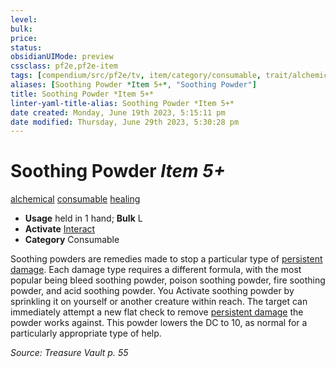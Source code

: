 ```yaml
---
level:
bulk:
price:
status:
obsidianUIMode: preview
cssclass: pf2e,pf2e-item
tags: [compendium/src/pf2e/tv, item/category/consumable, trait/alchemical, trait/consumable, trait/healing]
aliases: [Soothing Powder *Item 5+*, "Soothing Powder"]
title: Soothing Powder *Item 5+*
linter-yaml-title-alias: Soothing Powder *Item 5+*
date created: Monday, June 19th 2023, 5:15:11 pm
date modified: Thursday, June 29th 2023, 5:30:28 pm
---
```


# Soothing Powder *Item 5+*

[alchemical](rules/traits/alchemical.md) [consumable](rules/traits/consumable.md) [healing](rules/traits/healing.md)  

- **Usage** held in 1 hand; **Bulk** L
- **Activate** [Interact](rules/actions/interact.md)
- **Category** Consumable

Soothing powders are remedies made to stop a particular type of [persistent damage](rules/conditions.md#Persistent%20Damage). Each damage type requires a different formula, with the most popular being bleed soothing powder, poison soothing powder, fire soothing powder, and acid soothing powder. You Activate soothing powder by sprinkling it on yourself or another creature within reach. The target can immediately attempt a new flat check to remove [persistent damage](rules/conditions.md#Persistent%20Damage) the powder works against. This powder lowers the DC to 10, as normal for a particularly appropriate type of help.

*Source: Treasure Vault p. 55*
